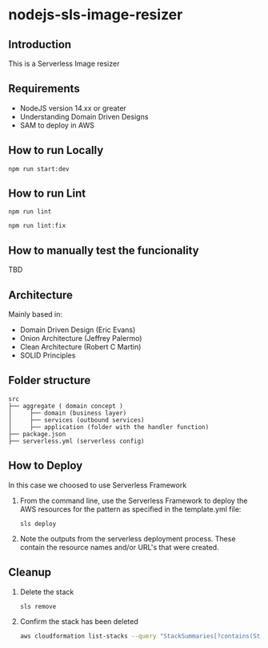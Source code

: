 # nodejs-sls-image-resizer



## Introduction


This is a Serverless Image resizer


## Requirements

- NodeJS version 14.xx or greater
- Understanding Domain Driven Designs
- SAM to deploy in AWS



## How to run Locally


 ```
npm run start:dev
```

## How to run Lint


 ```
npm run lint

npm run lint:fix
```


## How to manually test the funcionality 


TBD


## Architecture

Mainly based in:

- Domain Driven Design (Eric Evans)
- Onion Architecture (Jeffrey Palermo)
- Clean Architecture (Robert C Martin)
- SOLID Principles


## Folder structure


```
src
├── aggregate ( domain concept )
│     ├── domain (business layer)
│     ├── services (outbound services)
│     ├── application (folder with the handler function)
├── package.json
├── serverless.yml (serverless config)
```


## How to Deploy 

In this case we choosed to use Serverless Framework


1. From the command line, use the Serverless Framework to deploy the AWS resources for the pattern as specified in the template.yml file:
    ```
    sls deploy
    ```

3. Note the outputs from the serverless deployment process. These contain the resource names and/or URL's that were created.

## Cleanup

1. Delete the stack
    ```bash
    sls remove
    ```
1. Confirm the stack has been deleted
    ```bash
    aws cloudformation list-stacks --query "StackSummaries[?contains(StackName,<STACK_NAME>)].StackStatus"
    ```